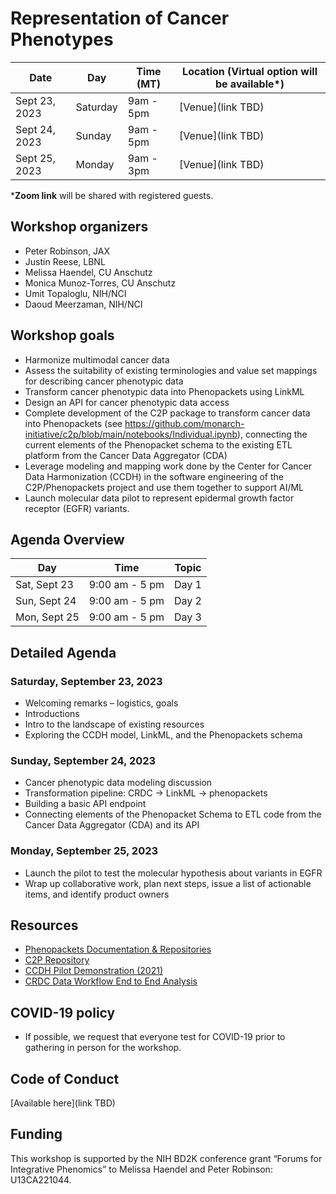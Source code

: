 # Representation of Cancer Phenotypes

Date | Day | Time (MT) | Location (Virtual option will be available*)
-- | -- | -- | --
Sept 23, 2023 | Saturday | 9am - 5pm | [Venue](link TBD) 
Sept 24, 2023 | Sunday | 9am - 5pm | [Venue](link TBD)
Sept 25, 2023 | Monday | 9am - 3pm | [Venue](link TBD)

***Zoom link** will be shared with registered guests.

## Workshop organizers
- Peter Robinson, JAX
- Justin Reese, LBNL
- Melissa Haendel, CU Anschutz
- Monica Munoz-Torres, CU Anschutz
- Umit Topaloglu, NIH/NCI
- Daoud Meerzaman, NIH/NCI

## Workshop goals
- Harmonize multimodal cancer data
- Assess the suitability of existing terminologies and value set mappings for describing cancer phenotypic data
- Transform cancer phenotypic data into Phenopackets using LinkML
- Design an API for cancer phenotypic data access
- Complete development of the C2P package to transform cancer data into Phenopackets (see https://github.com/monarch-initiative/c2p/blob/main/notebooks/Individual.ipynb), connecting the current elements of the Phenopacket schema to the existing ETL platform from the Cancer Data Aggregator (CDA)
- Leverage modeling and mapping work done by the Center for Cancer Data Harmonization (CCDH) in the software engineering of the C2P/Phenopackets project and use them together to support AI/ML
- Launch molecular data pilot to represent epidermal growth factor receptor (EGFR) variants. 

  
## Agenda Overview

Day | Time | Topic
-- | -- | --
Sat, Sept 23 | 9:00 am - 5 pm | Day 1
Sun, Sept 24 | 9:00 am - 5 pm | Day 2
Mon, Sept 25 | 9:00 am - 5 pm | Day 3

## Detailed Agenda

### Saturday, September 23, 2023

- Welcoming remarks – logistics, goals
- Introductions
- Intro to the landscape of existing resources
- Exploring the CCDH model, LinkML, and the Phenopackets schema


### Sunday, September 24, 2023

- Cancer phenotypic data modeling discussion
- Transformation pipeline: CRDC → LinkML → phenopackets 
- Building a basic API endpoint 
- Connecting elements of the Phenopacket Schema to ETL code from the Cancer Data Aggregator (CDA) and its API


### Monday, September 25, 2023

- Launch the pilot to test the molecular hypothesis about variants in EGFR
- Wrap up collaborative work, plan next steps, issue a list of actionable items, and identify product owners

 
## Resources

- [Phenopackets Documentation & Repositories](http://phenopackets.org/)
- [C2P Repository](https://github.com/monarch-initiative/c2p/blob/main/notebooks/Individual.ipynb)
- [CCDH Pilot Demonstration (2021)](https://docs.google.com/presentation/d/1bw2iY7yoyCAGCKYu21fcSHo7rWXZgbeVac2joTShpPg/edit#slide=id.g6c52a2e8d8_0_177)
- [CRDC Data Workflow End to End Analysis](https://docs.google.com/document/d/1sz8vVsb0nO6vQm5cdAThMsxbu7S7tSKB6ybbvQn-t6s/edit)
  

## COVID-19 policy

- If possible, we request that everyone test for COVID-19 prior to gathering in person for the workshop.


## Code of Conduct

[Available here](link TBD) 

## Funding
This workshop is supported by the NIH BD2K conference grant “Forums for Integrative Phenomics” to Melissa Haendel and Peter Robinson: U13CA221044.
